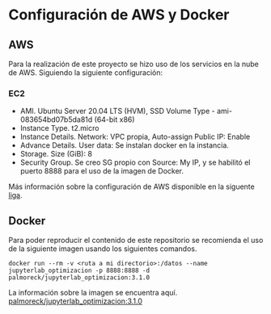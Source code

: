 # Configuración de AWS y Docker

## AWS

Para la realización de este proyecto se hizo uso de los servicios en la nube de AWS. Siguiendo la siguiente configuración:
### EC2
- AMI. Ubuntu Server 20.04 LTS (HVM), SSD Volume Type - ami-083654bd07b5da81d (64-bit x86)
- Instance Type. t2.micro
- Instance Details. Network: VPC propia,  Auto-assign Public IP: Enable
- Advance Details. User data: Se instalan docker en la instancia.
- Storage. Size (GiB): 8
- Security Group. Se creo SG propio con Source: My IP, y se habilitó el puerto 8888 para el uso de la imagen de Docker.

Más información sobre la configuración de AWS disponible en la siguente [liga](https://github.com/ITAM-DS/analisis-numerico-computo-cientifico/wiki/1.2.Instalaci%C3%B3n-de-herramientas-%C3%BAtiles-en-AWS).


## Docker

Para poder reproducir el contenido de este repositorio se recomienda el uso de la siguiente imagen usando los siguientes comandos.

```
docker run --rm -v <ruta a mi directorio>:/datos --name jupyterlab_optimizacion -p 8888:8888 -d palmoreck/jupyterlab_optimizacion:3.1.0

```

La información sobre la imagen se encuentra aquí. [palmoreck/jupyterlab_optimizacion:3.1.0](https://github.com/palmoreck/dockerfiles/blob/master/jupyterlab/optimizacion/3.1.0/Dockerfile)
